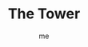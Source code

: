 ---
# basics
title     		 : "The Tower"
token					 : 'major-16'
card_type			 : '' # major, minor, court
layout				 : "tarot-card"
author    		 : 'me'
one_liner 		 : "Demolition, upheaval, deconstruction, disaster, destruction"
alt_names			 : []
images				 : ['assets/images/tarot/rws/rw-major-16.jpg']
keywords			 : ['Demolition', 'upheaval', 'deconstruction', 'disaster', 'destruction']
url						 : 'tarot/cards/major-16'
aliases				 : ['the-tower', 'tower']

# password: 'foolish journey'
dropbox				 : 'https://www.dropbox.com/sh/2sr9octyi2ehjmv/AAAjjOrJOZKaF6n4MmqNTbura?dl=0'

meaning_light  : "Breaking out of old, confining habits and mindsets. Clearing the way for new growth. Dispelling the influence of an inflated ego. Getting back to basics. Stripping away harmful illusions. Receiving sudden insight."

meaning_shadow : "Clinging to traditions that repress growth. Engaging in willful blindness. Rejecting evidence that change is needed. Ignoring guidance from a higher power. Maliciously engaging in destructive behavior."

# more detail
correspondence_suit 				: ""
correspondence_archetype 		: "The Shattered Ego"
correspondence_hebrew 			: "Pe[as]/Open Mouth/80"
correspondence_element 			: ""
correspondence_planet 			: "Mars"
correspondence_astrological : "Aries"
correspondence_mystical 		: "The Tower of Babel. The destruction of Sodom and Gomorrah. Shiva’s destructive dance. The lightning of Zeus and Thor."
correspondence_story 				: "In a moment of intense crisis, the main character apparently loses all. Alternatively, the utter setback at the end of act 2."

advice_relationships 	 : "Extinguish old flames before they have an opportunity to dampen promising new relationships. Despite the pain involved, a clean break is healthier than a lingering, drawn-out departure. Break down the walls and communicate honestly about what’s really happening."

advice_work 					 : "Sacrifice some sacred cows. Harsh criticism from above can clear ground for a new breakthrough. Something is blocking progress; identify it and boldly sweep it aside. Document everything; should the climate suddenly change, you want your ducks in a row."

advice_spirituality 	 : "Loss clears away the debris of the past, opening up new ground for new growth. As your heart opens, let old scar tissue fall away. Rather than live in fear of sudden loss, recognize that none of us owns anything. Practice detachment."

advice_personal_growth : "Identify what holds you back and attack it. Embrace bold change. Criticism may come; if so, search each barbed word for a kernel of much-needed truth. Some of life’s greatest lessons are tough ones! With time, a bruised ego can become fertile ground for personal growth and maturity."

advice_fortune_telling : "Impending disaster. Cancel plans and reverse decisions. Someone wants to take you down a notch or two. Don’t hold back; say what you really mean."

questions	: ["In what ways have you hit bottom?", "How might the current situation dramatically alter my perspective?", "How might this loss open the door for new growth?", "What attitudes need to be struck down before I proceed?"]

# referenced in the symbols.toml data file
symbols	  : ['7', 'lighting-bolt', 'darkness', 'toppled-crown', 'falling-bodies']

# metadata
suppress_topnav : true
related_cards 	: []

---